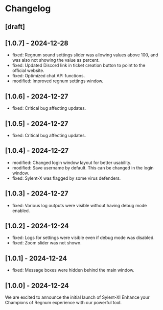 # Changelog

## [draft]


## [1.0.7] - 2024-12-28

- fixed: Regnum sound settings slider was allowing values above 100, and was also not showing the value as percent.
- fixed: Updated Discord link in ticket creation button to point to the official website.
- fixed: Optimized chat API functions.
- modified: Improved regnum settings window.

## [1.0.6] - 2024-12-27

- fixed: Critical bug affecting updates.

## [1.0.5] - 2024-12-27

- fixed: Critical bug affecting updates.

## [1.0.4] - 2024-12-27

- modified: Changed login window layout for better usability.
- modified: Save username by default. This can be changed in the login window.
- fixed: Sylent-X was flagged by some virus defenders.

## [1.0.3] - 2024-12-27

- fixed: Various log outputs were visible without having debug mode enabled.

## [1.0.2] - 2024-12-24

- fixed: Logs for settings were visible even if debug mode was disabled.
- fixed: Zoom slider was not shown.

## [1.0.1] - 2024-12-24

- fixed: Message boxes were hidden behind the main window.

## [1.0.0] - 2024-12-24

We are excited to announce the initial launch of Sylent-X! Enhance your Champions of Regnum experience with our powerful tool.
